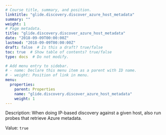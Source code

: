 ```yaml
---
# Course title, summary, and position.
linktitle: "glide.discovery.discover_azure_host_metadata"
summary: ""
weight: 1
# Page metadata.
title: "glide.discovery.discover_azure_host_metadata"
date: "2018-09-09T00:00:00Z"
lastmod: "2018-09-09T00:00:00Z"
draft: false  # Is this a draft? true/false
toc: true  # Show table of contents? true/false
type: docs  # Do not modify.

# Add menu entry to sidebar.
# - name: Declare this menu item as a parent with ID name.
# - weight: Position of link in menu.
menu:
  properties:
    parent: Properties
    name: "glide.discovery.discover_azure_host_metadata"
    weight: 1
---
```


Description: When doing IP-based discovery against a given host, also run probes that retrieve Azure metadata.


Value: `true`